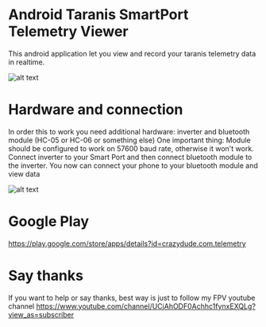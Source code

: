 # Android Taranis SmartPort Telemetry Viewer

This android application let you view and record your taranis telemetry data in realtime.

![alt text](https://raw.githubusercontent.com/CrazyDude1994/android-taranis-smartport-telemetry/master/screen.jpg "Screenshot")

# Hardware and connection

In order this to work you need additional hardware: inverter and bluetooth module (HC-05 or HC-06 or something else)
One important thing: Module should be configured to work on 57600 baud rate, otherwise it won't work. 
Connect inverter to your Smart Port and then connect bluetooth module to the inverter. You now can connect your phone to your bluetooth module and view data

![alt text](https://raw.githubusercontent.com/CrazyDude1994/android-taranis-smartport-telemetry/master/connection.jpg "Connection example")

# Google Play
https://play.google.com/store/apps/details?id=crazydude.com.telemetry

# Say thanks
If you want to help or say thanks, best way is just to follow my FPV youtube channel
https://www.youtube.com/channel/UCjAhODF0Achhc1fynxEXQLg?view_as=subscriber
